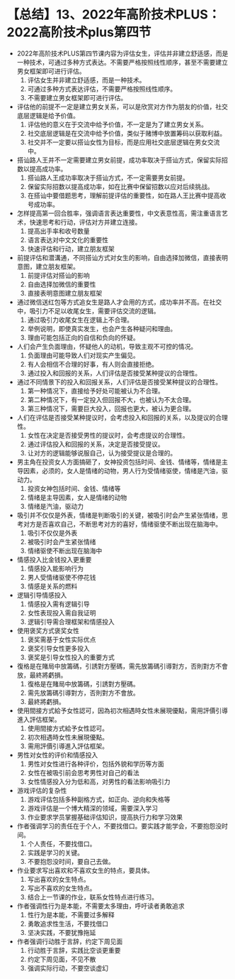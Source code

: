# 【总结】13、2022年高阶技术PLUS：2022高阶技术plus第四节

-   2022年高阶技术PLUS第四节课内容为评估女生，评估并非建立舒适感，而是一种技术，可通过多种方式表达。不需要严格按照线性顺序，甚至不需要建立男女框架即可进行评估。
    1.  评估女生并非建立舒适感，而是一种技术。
    2.  可通过多种方式表达评估，不需要严格按照线性顺序。
    3.  不需要建立男女框架即可进行评估。
-   评估他的前提不一定是建立男女关系，可以是欣赏对方作为朋友的价值，社交底层逻辑是给予价值。
    1.  评估他的意义在于交流中给予价值，不一定是为了建立男女关系。
    2.  社交底层逻辑是在交流中给予价值，类似于赌博中放置筹码以获取利益。
    3.  社交并不一定要以搭讪女性为目标，而是应用社交底层逻辑在男女交流中。
-   搭讪路人王并不一定需要建立男女前提，成功率取决于搭讪方式，保留实际招数以提高成功率。
    1.  搭讪路人王成功率取决于搭讪方式，不一定需要男女前提。
    2.  保留实际招数以提高成功率，如在比赛中保留招数以应对后续挑战。
    3.  在搭讪中要借题思考，理解前提评估的重要性，如在路人王比赛中提高收号成功率。
-   怎样提高第一回合胜率，强调语言表达重要性，中文表意性高，需注重语言艺术，快速思考和行动，评估对方并建立连接。
    1.  提高出手率和收号数量
    2.  语言表达对中文文化的重要性
    3.  快速评估和行动，建立朋友框架
-   前提评估和潜溝通，不同搭讪方式对女生的影响，自由选择加微信，直接表明意图，建立朋友框架。
    1.  前提评估对搭讪的影响
    2.  自由选择加微信的重要性
    3.  直接表明意图建立朋友框架
-   通过微信送红包等方式追女生是路人才会用的方式，成功率并不高。在社交中，吸引力不足以收尾女生，需要评估交流的逻辑。
    1.  通过吸引力收尾女生在逻辑上不合理。
    2.  举例说明，即使真实发生，也会产生各种疑问和理由。
    3.  理由可能包括正向的自信和负向的怀疑。
-   人们会产生负面理由，怀疑他人的动机，导致主观不可控的情况。
    1.  负面理由可能导致人们对现实产生偏见。
    2.  有人会相信不合理的好事，有人则会直接拒绝。
    3.  通过投入和回报的关系，人们评估是否接受某种提议的合理性。
-   通过不同情景下的投入和回报关系，人们评估是否接受某种提议的合理性。
    1.  第一种情况下，直接给予好处可能被认为不合理。
    2.  第二种情况下，有一定投入但回报不大，也被认为不太合理。
    3.  第三种情况下，需要巨大投入，回报也更大，被认为更合理。
-   人们在评估是否接受某种提议时，会考虑投入和回报的关系，以及提议的合理性。
    1.  女性在决定是否接受男性的提议时，会考虑提议的合理性。
    2.  通过评估投入和回报的关系，决定是否接受提议。
    3.  让对方的逻辑能够说服自己，认为接受提议是合理的。
-   男主角在投资女人方面搞砸了，女神投资包括时间、金钱、情绪等，情绪是主导因素，必须的，女人是情绪的动物，男人行为受情绪驱使，情绪是汽油，驱动力。
    1.  投资女神包括时间、金钱、情绪等
    2.  情绪是主导因素，女人是情绪的动物
    3.  情绪是汽油，驱动力
-   吸引并不仅仅是外表，情绪是判断吸引的关键，被吸引时会产生紧张情绪，思考对方是否喜欢自己，不断思考对方的喜好，情绪驱使不断出现在脑海中。
    1.  吸引不仅仅是外表
    2.  被吸引时会产生紧张情绪
    3.  情绪驱使不断出现在脑海中
-   情感投入比金钱投入更重要
    1.  情感投入能影响行为
    2.  男人受情绪驱使不停花钱
    3.  情感是关系的燃料
-   逻辑引导情感投入
    1.  情感投入需有逻辑引导
    2.  女性表现投入需自我证明
    3.  逻辑引导需合理框架和情感投入
-   使用褒奖方式褒奖女性
    1.  褒奖需基于女性实际优点
    2.  褒奖引导女性更多投入
    3.  褒奖是引导女性投入的重要方式
-   復格是在賭局中放籌碼，引誘對方壓碼，需先放籌碼引導對方，否則對方不會放，最終將虧損。
    1.  復格是在賭局中放籌碼，引誘對方壓碼。
    2.  需先放籌碼引導對方，否則對方不會放。
    3.  最終將虧損。
-   使用間接方式給予女性認可，因為初次相遇時女性未展現優點，需用評價引導進入評估框架。
    1.  使用間接方式給予女性認可。
    2.  初次相遇時女性未展現優點。
    3.  需用評價引導進入評估框架。
-   男性对女性的评价和情感投入
    1.  男性对女性进行各种评价，包括外貌和学历等方面
    2.  女性在被吸引前会思考男性对自己的看法
    3.  女性情感投入分为低和高，对男性的看法影响吸引力
-   游戏评估的复杂性
    1.  游戏评估包括多种副格方式，如正向、逆向和失格等
    2.  游戏评估是一个博大精深的领域，需要深入学习
    3.  作业要求学员掌握基础评估知识，提高执行力和学习效果
-   作者强调学习的责任在于个人，不要找借口。要实践才能学会，不要抱怨没时间。
    1.  个人责任，不要找借口。
    2.  实践是学习的关键。
    3.  不要抱怨没时间，要自己去做。
-   作业要求写出喜欢和不喜欢女生的特点，要具体。
    1.  写出喜欢的女生特点。
    2.  写出不喜欢的女生特点。
    3.  结合上一节课的作业，联系女性特点进行练习。
-   作者强调性行为是本能，不需要太多理由，呼吁读者勇敢追求
    1.  性行为是本能，不需要过多解释
    2.  勇敢追求性生活，不要找借口
    3.  坚决实践，不要犹豫拖延
-   作者强调行动胜于言辞，约定下周见面
    1.  行动胜于言辞，实践比空谈更重要
    2.  约定下周见面，不见不散
    3.  强调实际行动，不要空谈虚幻